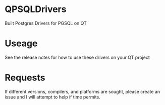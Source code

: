 # QPSQLDrivers
Built Postgres Drivers for PGSQL on QT

# Useage
See the release notes for how to use these drivers on your QT project

# Requests
If different versions, compilers, and platforms are sought, please create an issue and I will attempt to help if time permits. 
